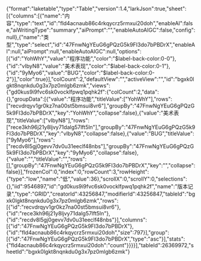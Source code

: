 {"format":"laketable","type":"Table","version":1.4,"larkJson":true,"sheet":[{"columns":[{"name":"内容","type":"text","id":"fld4acnaub86c4rkqycrz5rmxui20doh","enableAI":false,"aiWritingType":"summary","aiPrompt":"","enableAutoAIGC":false,"config":null},{"name":"类型","type":"select","id":"47FnwNgYEuG6gPQzG5k9FI3do7bPBDrX","enableAI":null,"aiPrompt":null,"enableAutoAIGC":null,"options":[{"id":"YohWhY","value":"程序功能","color":"$label-back-color:0-0"},{"id":"vIbyN8","value":"美术表现","color":"$label-back-color:0-1"},{"id":"9yMyo6","value":"BUG","color":"$label-back-color:0-2"}],"color":true}],"colCount":2,"defaultView":"","activeView":"","id":"bgxk0lgkt8nqnkdu0g3x7pz0mlgb6zmk","views":{"gd0kus9i9fvc6sk0vocklfpwq1pqhk2f":{"colCount":2,"data":{},"groupData":[{"value":"程序功能","titleValue":["YohWhY"],"rows":["recvdrqyv1gr0kz7na00st5bmsui8vr6"],"groupBy":"47FnwNgYEuG6gPQzG5k9FI3do7bPBDrX","key":"YohWhY","collapse":false},{"value":"美术表现","titleValue":["vIbyN8"],"rows":["rece3kh96j21y8ljvy71dalg57lft5ln"],"groupBy":"47FnwNgYEuG6gPQzG5k9FI3do7bPBDrX","key":"vIbyN8","collapse":false},{"value":"BUG","titleValue":["9yMyo6"],"rows":["recdv8l5gj0gevv7dv0u31eeclf48nbs"],"groupBy":"47FnwNgYEuG6gPQzG5k9FI3do7bPBDrX","key":"9yMyo6","collapse":false},{"value":"","titleValue":"","rows":[],"groupBy":"47FnwNgYEuG6gPQzG5k9FI3do7bPBDrX","key":"","collapse":false}],"frozenCol":0,"index":0,"rowCount":3,"rowHeight":{"type":"low","name":"低","value":36},"scrollX":0,"scrollY":0,"selections":{},"iid":9546897,"id":"gd0kus9i9fvc6sk0vocklfpwq1pqhk2f","name":"版本记录","type":"GRID","creatorId":43256847,"modifierId":43256847,"tableId":"bgxk0lgkt8nqnkdu0g3x7pz0mlgb6zmk","rows":[{"id":"recvdrqyv1gr0kz7na00st5bmsui8vr6"},{"id":"rece3kh96j21y8ljvy71dalg57lft5ln"},{"id":"recdv8l5gj0gevv7dv0u31eeclf48nbs"}],"columns":[{"id":"47FnwNgYEuG6gPQzG5k9FI3do7bPBDrX"},{"id":"fld4acnaub86c4rkqycrz5rmxui20doh","size":797}],"group":[{"id":"47FnwNgYEuG6gPQzG5k9FI3do7bPBDrX","type":"asc"}],"stats":{"fld4acnaub86c4rkqycrz5rmxui20doh":"count"}}}}],"tableId":26369972,"sheetId":"bgxk0lgkt8nqnkdu0g3x7pz0mlgb6zmk"}